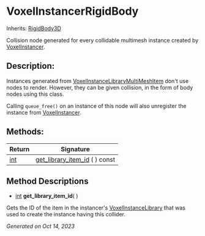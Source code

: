 # VoxelInstancerRigidBody

Inherits: [RigidBody3D](https://docs.godotengine.org/en/stable/classes/class_rigidbody3d.html)

Collision node generated for every collidable multimesh instance created by [VoxelInstancer](VoxelInstancer.md).

## Description: 

Instances generated from [VoxelInstanceLibraryMultiMeshItem](VoxelInstanceLibraryMultiMeshItem.md) don't use nodes to render. However, they can be given collision, in the form of body nodes using this class.

Calling `queue_free()` on an instance of this node will also unregister the instance from [VoxelInstancer](VoxelInstancer.md).

## Methods: 


Return                                                                | Signature                                               
--------------------------------------------------------------------- | --------------------------------------------------------
[int](https://docs.godotengine.org/en/stable/classes/class_int.html)  | [get_library_item_id](#i_get_library_item_id) ( ) const 
<p></p>

## Method Descriptions

- [int](https://docs.godotengine.org/en/stable/classes/class_int.html)<span id="i_get_library_item_id"></span> **get_library_item_id**( ) 

Gets the ID of the item in the instancer's [VoxelInstanceLibrary](VoxelInstanceLibrary.md) that was used to create the instance having this collider.

_Generated on Oct 14, 2023_
